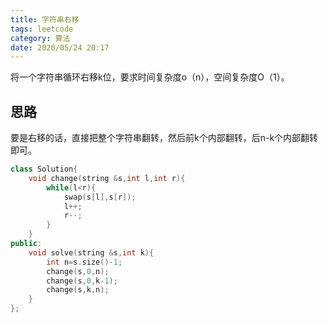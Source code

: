 ```yaml
---
title: 字符串右移
tags: leetcode
category: 算法
date: 2020/05/24 20:17
---
```


将一个字符串循环右移k位，要求时间复杂度o（n），空间复杂度O（1）。

## 思路

要是右移的话，直接把整个字符串翻转，然后前k个内部翻转，后n-k个内部翻转即可。

```c++
class Solution{
    void change(string &s,int l,int r){
        while(l<r){
            swap(s[l],s[r]);
            l++;
            r--;
        }
    }
public:
    void solve(string &s,int k){
        int n=s.size()-1;
        change(s,0,n);
        change(s,0,k-1);
        change(s,k,n);
    }
};
```

